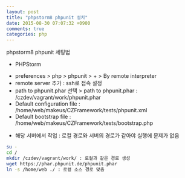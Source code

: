 ```yaml
---
layout: post
title: "phpstorm8 phpunit 설치"
date: 2015-08-30 07:07:32 +0900
comments: true
categories: php
---
```

phpstorm8 phpunit 세팅법

* PHPStorm
- preferences > php > phpunit > + > By remote interpreter
- remote server 추가 : ssh로 접속 설정
- path to phpunit.phar 선택 > path to phpunit.phar : /czdev/vagrant/work/phpunit.phar
- Default configuration file : /home/web/makeus/CZFramework/tests/phpunit.xml
- Default bootstrap file : /home/web/makeus/CZFramework/tests/bootstrap.php

* 해당 서버에서 작업 : 로컬 경로와 서버의 경로가 같아야 실행에 문제가 없음
```bash
su -
cd /
mkdir /czdev/vagrant/work/ : 로컬과 같은 경로 생성
wget https://phar.phpunit.de/phpunit.phar
ln -s /home/web ./ : 로컬 소스 경로 맞춤
```